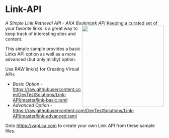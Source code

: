 Link-API
========

*A Simple Link Retrieval API - AKA Bookmark API*
<img align="right" height="260" src="https://raw.githubusercontent.com/DevTestSolutions/Link-API/master/Puzzle.png">
Keeping a curated set of your favorite links is a great way to keep track of interesting sites and content.

This simple sample provides a basic Links API option as well as a more advanced (but only mildly) option.

Use RAW link(s) for Creating Virtual APIs
- *Basic Option* - https://raw.githubusercontent.com/DevTestSolutions/Link-API/master/link-basic.raml
- *Advanced Option* - https://raw.githubusercontent.com/DevTestSolutions/Link-API/master/link-advanced.raml

Goto https://vapi.ca.com to create your own Link API from these sample files.
